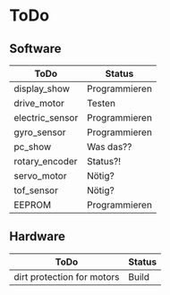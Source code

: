 # ToDo

## Software

| ToDo | Status |
|--|--|
|display_show|Programmieren|
|drive_motor|Testen|
|electric_sensor|Programmieren|
|gyro_sensor|Programmieren|
|pc_show|Was das??|
|rotary_encoder|Status?!|
|servo_motor|Nötig?|
|tof_sensor|Nötig?|
|EEPROM|Programmieren|

## Hardware

| ToDo | Status |
|--|--|
|dirt protection for motors|Build|
